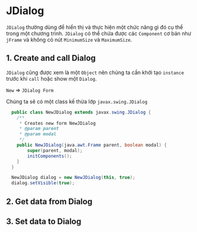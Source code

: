 # JDialog
`JDialog` thường dùng để hiển thị và thực hiện một chức năng gì đó cụ thể trong một chương trình. `JDialog` có thể chứa được các `Component` cơ bản như `jFrame` và không có nút `MinimumSize` và `MaximumSize`.

## 1. Create and call Dialog
`JDialog` cũng được xem là một `Object` nên chúng ta cần khởi tạo `instance` trước khi `call` hoặc show một `Dialog`.

`New` => `JDialog Form`

Chúng ta sẽ có một class kế thừa lớp `javax.swing.JDialog`
```java
  public class NewJDialog extends javax.swing.JDialog { 
    /**
     * Creates new form NewJDialog
     * @param parent
     * @param modal
     */
    public NewJDialog(java.awt.Frame parent, boolean modal) {
        super(parent, modal);
        initComponents();
    }
  }
```

```java
  NewJDialog dialog = new NewJDialog(this, true);
  dialog.setVisible(true);
```

## 2. Get data from Dialog

## 3. Set data to Dialog
